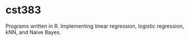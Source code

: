# cst383
Programs written in R. Implementing linear regression, logistic regression, kNN, and Naive Bayes.
